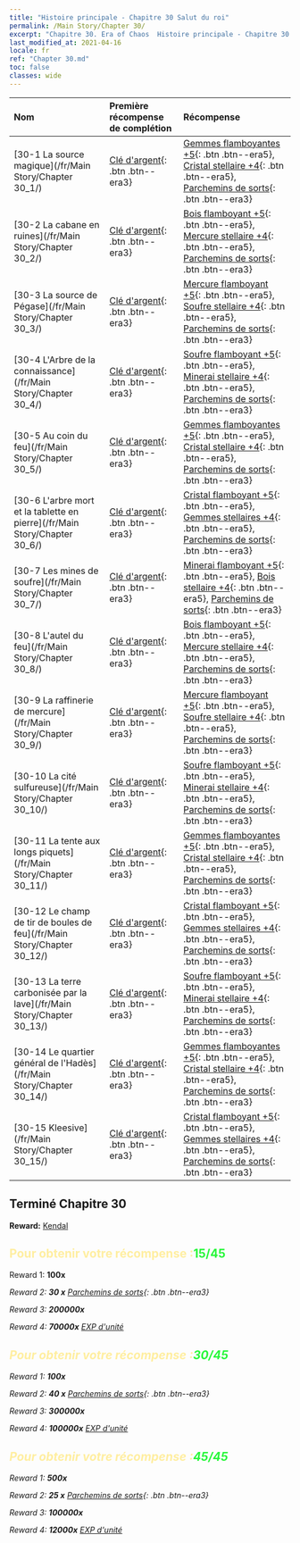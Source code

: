 ```yaml
---
title: "Histoire principale - Chapitre 30 Salut du roi"
permalink: /Main Story/Chapter 30/
excerpt: "Chapitre 30. Era of Chaos  Histoire principale - Chapitre 30. Salut du roi"
last_modified_at: 2021-04-16
locale: fr
ref: "Chapter 30.md"
toc: false
classes: wide
---
```


  | Nom |  Première récompense de complétion | Récompense |
  |:------------|:------------|:------------| 
  | [30-1 La source magique](/fr/Main Story/Chapter 30_1/) | [Clé d'argent](/fr/Items/con_693/){: .btn .btn--era3} | [Gemmes flamboyantes +5](/fr/Items/mat_100/){: .btn .btn--era5}, [Cristal stellaire +4](/fr/Items/mat_94/){: .btn .btn--era5}, [Parchemins de sorts](/fr/Items/con_694/){: .btn .btn--era3} |
  | [30-2 La cabane en ruines](/fr/Main Story/Chapter 30_2/) | [Clé d'argent](/fr/Items/con_693/){: .btn .btn--era3} | [Bois flamboyant +5](/fr/Items/mat_97/){: .btn .btn--era5}, [Mercure stellaire +4](/fr/Items/mat_91/){: .btn .btn--era5}, [Parchemins de sorts](/fr/Items/con_694/){: .btn .btn--era3} |
  | [30-3 La source de Pégase](/fr/Main Story/Chapter 30_3/) | [Clé d'argent](/fr/Items/con_693/){: .btn .btn--era3} | [Mercure flamboyant +5](/fr/Items/mat_98/){: .btn .btn--era5}, [Soufre stellaire +4](/fr/Items/mat_92/){: .btn .btn--era5}, [Parchemins de sorts](/fr/Items/con_694/){: .btn .btn--era3} |
  | [30-4 L'Arbre de la connaissance](/fr/Main Story/Chapter 30_4/) | [Clé d'argent](/fr/Items/con_693/){: .btn .btn--era3} | [Soufre flamboyant +5](/fr/Items/mat_99/){: .btn .btn--era5}, [Minerai stellaire +4](/fr/Items/mat_89/){: .btn .btn--era5}, [Parchemins de sorts](/fr/Items/con_694/){: .btn .btn--era3} |
  | [30-5 Au coin du feu](/fr/Main Story/Chapter 30_5/) | [Clé d'argent](/fr/Items/con_693/){: .btn .btn--era3} | [Gemmes flamboyantes +5](/fr/Items/mat_100/){: .btn .btn--era5}, [Cristal stellaire +4](/fr/Items/mat_94/){: .btn .btn--era5}, [Parchemins de sorts](/fr/Items/con_694/){: .btn .btn--era3} |
  | [30-6 L'arbre mort et la tablette en pierre](/fr/Main Story/Chapter 30_6/) | [Clé d'argent](/fr/Items/con_693/){: .btn .btn--era3} | [Cristal flamboyant +5](/fr/Items/mat_101/){: .btn .btn--era5}, [Gemmes stellaires +4](/fr/Items/mat_93/){: .btn .btn--era5}, [Parchemins de sorts](/fr/Items/con_694/){: .btn .btn--era3} |
  | [30-7 Les mines de soufre](/fr/Main Story/Chapter 30_7/) | [Clé d'argent](/fr/Items/con_693/){: .btn .btn--era3} | [Minerai flamboyant +5](/fr/Items/mat_96/){: .btn .btn--era5}, [Bois stellaire +4](/fr/Items/mat_90/){: .btn .btn--era5}, [Parchemins de sorts](/fr/Items/con_694/){: .btn .btn--era3} |
  | [30-8 L'autel du feu](/fr/Main Story/Chapter 30_8/) | [Clé d'argent](/fr/Items/con_693/){: .btn .btn--era3} | [Bois flamboyant +5](/fr/Items/mat_97/){: .btn .btn--era5}, [Mercure stellaire +4](/fr/Items/mat_91/){: .btn .btn--era5}, [Parchemins de sorts](/fr/Items/con_694/){: .btn .btn--era3} |
  | [30-9 La raffinerie de mercure](/fr/Main Story/Chapter 30_9/) | [Clé d'argent](/fr/Items/con_693/){: .btn .btn--era3} | [Mercure flamboyant +5](/fr/Items/mat_98/){: .btn .btn--era5}, [Soufre stellaire +4](/fr/Items/mat_92/){: .btn .btn--era5}, [Parchemins de sorts](/fr/Items/con_694/){: .btn .btn--era3} |
  | [30-10 La cité sulfureuse](/fr/Main Story/Chapter 30_10/) | [Clé d'argent](/fr/Items/con_693/){: .btn .btn--era3} | [Soufre flamboyant +5](/fr/Items/mat_99/){: .btn .btn--era5}, [Minerai stellaire +4](/fr/Items/mat_89/){: .btn .btn--era5}, [Parchemins de sorts](/fr/Items/con_694/){: .btn .btn--era3} |
  | [30-11 La tente aux longs piquets](/fr/Main Story/Chapter 30_11/) | [Clé d'argent](/fr/Items/con_693/){: .btn .btn--era3} | [Gemmes flamboyantes +5](/fr/Items/mat_100/){: .btn .btn--era5}, [Cristal stellaire +4](/fr/Items/mat_94/){: .btn .btn--era5}, [Parchemins de sorts](/fr/Items/con_694/){: .btn .btn--era3} |
  | [30-12 Le champ de tir de boules de feu](/fr/Main Story/Chapter 30_12/) | [Clé d'argent](/fr/Items/con_693/){: .btn .btn--era3} | [Cristal flamboyant +5](/fr/Items/mat_101/){: .btn .btn--era5}, [Gemmes stellaires +4](/fr/Items/mat_93/){: .btn .btn--era5}, [Parchemins de sorts](/fr/Items/con_694/){: .btn .btn--era3} |
  | [30-13 La terre carbonisée par la lave](/fr/Main Story/Chapter 30_13/) | [Clé d'argent](/fr/Items/con_693/){: .btn .btn--era3} | [Soufre flamboyant +5](/fr/Items/mat_99/){: .btn .btn--era5}, [Minerai stellaire +4](/fr/Items/mat_89/){: .btn .btn--era5}, [Parchemins de sorts](/fr/Items/con_694/){: .btn .btn--era3} |
  | [30-14 Le quartier général de l'Hadès](/fr/Main Story/Chapter 30_14/) | [Clé d'argent](/fr/Items/con_693/){: .btn .btn--era3} | [Gemmes flamboyantes +5](/fr/Items/mat_100/){: .btn .btn--era5}, [Cristal stellaire +4](/fr/Items/mat_94/){: .btn .btn--era5}, [Parchemins de sorts](/fr/Items/con_694/){: .btn .btn--era3} |
  | [30-15 Kleesive](/fr/Main Story/Chapter 30_15/) | [Clé d'argent](/fr/Items/con_693/){: .btn .btn--era3} | [Cristal flamboyant +5](/fr/Items/mat_101/){: .btn .btn--era5}, [Gemmes stellaires +4](/fr/Items/mat_93/){: .btn .btn--era5}, [Parchemins de sorts](/fr/Items/con_694/){: .btn .btn--era3} |


## Terminé Chapitre 30

 **Reward:** [Kendal](/fr/heroes/Kendal/)



## <span style="color: #ffeea0">Pour obtenir votre récompense :</span><span style="color: #27f73a">15/45</span>

 Reward 1:  **100x** <i class="fas fa-gem"/>

 Reward 2: **30 x** [Parchemins de sorts](/fr/Items/con_694/){: .btn .btn--era3}

 Reward 3:  **200000x** <i class="fas fa-coins"/>

 Reward 4:  **70000x** [EXP d'unité](/fr/Items/con_902/)



## <span style="color: #ffeea0">Pour obtenir votre récompense :</span><span style="color: #27f73a">30/45</span>

 Reward 1:  **100x** <i class="fas fa-gem"/>

 Reward 2: **40 x** [Parchemins de sorts](/fr/Items/con_694/){: .btn .btn--era3}

 Reward 3:  **300000x** <i class="fas fa-coins"/>

 Reward 4:  **100000x** [EXP d'unité](/fr/Items/con_902/)



## <span style="color: #ffeea0">Pour obtenir votre récompense :</span><span style="color: #27f73a">45/45</span>

 Reward 1:  **500x** <i class="fas fa-gem"/>

 Reward 2: **25 x** [Parchemins de sorts](/fr/Items/con_694/){: .btn .btn--era3}

 Reward 3:  **100000x** <i class="fas fa-coins"/>

 Reward 4:  **12000x** [EXP d'unité](/fr/Items/con_902/)

